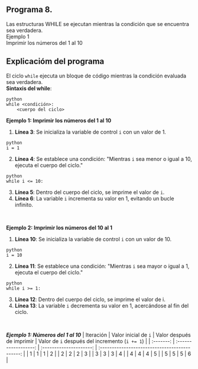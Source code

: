 ## Programa 8.
Las estructuras WHILE se ejecutan mientras la condición que se encuentra sea verdadera. <br/>
Ejemplo 1 <br/>
Imprimir los números del 1 al 10

## Explicacióm del programa
El ciclo `while` ejecuta un bloque de código mientras la condición evaluada sea verdadera. <br/>
__Sintaxis del while__:
```
python
while <condición>:
    <cuerpo del ciclo>
```
__Ejemplo 1: Imprimir los números del 1 al 10__ <br/>
1. __Línea 3__: Se inicializa la variable de control `i` con un valor de 1.
```
python
i = 1
```
2. __Línea 4__: Se establece una condición: "Mientras `i` sea menor o igual a 10, ejecuta el cuerpo del ciclo."
```
python
while i <= 10:
```
3. __Línea 5__: Dentro del cuerpo del ciclo, se imprime el valor de `i`. <br/>
4. __Línea 6__: La variable `i` incrementa su valor en 1, evitando un bucle infinito.

<br/>

__Ejemplo 2: Imprimir los números del 10 al 1__ <br/>
1. __Línea 10__: Se inicializa la variable de control `i` con un valor de 10.
```
python
i = 10
```
2. __Línea 11__: Se establece una condición: "Mientras `i` sea mayor o igual a 1, ejecuta el cuerpo del ciclo."
```
python
while i >= 1:
```
3. __Línea 12__: Dentro del cuerpo del ciclo, se imprime el valor de i.
4. __Línea 13__: La variable `i` decrementa su valor en 1, acercándose al fin del ciclo.

<br/>

__*Ejemplo 1: Números del 1 al 10*__
| Iteración |	Valor inicial de `i` | Valor después de imprimir | Valor de `i` después del incremento (`i += 1`) |
| :-------: | :------------------: | :---------------------:   | :--------------------------------------------: |
| 1         |	1                    | 1                         |	2                                             |
| 2         |	2                    | 2                         |	3                                             |
| 3         |	3                    | 3                         |	4                                             |
| 4         |	4                    | 4                         |	5                                             |
| 5         |	5                    | 5                         |	6                                             |
